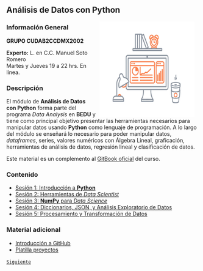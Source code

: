 ## Análisis de Datos con Python

<img src="imagenes/image.gif" align="right" height="250" width="250" hspace="10">

### Información General

**GRUPO CUDAB2CCDMX2002**

**Experto:** L. en C.C. Manuel Soto Romero  
Martes y Jueves 19 a 22 hrs. En línea.

### Descripción

El módulo de __Análisis de Datos con Python__ forma parte del programa *Data Analysis* en __BEDU__ y tiene como principal objetivo presentar las herramientas necesarios para manipular datos usando __Python__ como lenguaje de programación. A lo largo del módulo se enseñará lo necesario para poder manipular datos, *dataframes*, series, valores numéricos con Álgebra Lineal, graficación, herramientas de análisis de datos, regresión lineal y clasificación de datos.

Este material es un complemento al [GitBook oficial](https://app.gitbook.com/@beduexpert/s/data-analysis/) del curso.

### Contenido

- [Sesión 1: Introducción a __Python__](sesion01/README.md)
- [Sesión 2: Herramientas de *Data Scientist*](sesion02/README.md)
- [Sesión 3: __NumPy__ para *Data Science*](sesion03/README.md)
- [Sesión 4: Diccionarios, JSON, y Análisis Exploratorio de Datos](sesion04/README.md)
- [Sesión 5: Procesamiento y Transformación de Datos](sesion05/README.md)
<!--- [Sesión 6: Visualización de datos con __MatPlotLib__](sesion06/README.md)-->
<!--- [Sesión 7: Regresión Lineal en __Python__](sesion07/README.md)-->
<!--- [Sesión 8: Clasificación con __Python:__ Fundamentos de Machine Learning](sesion08/README.md)-->

### Material adicional

- [Introducción a GitHub](https://lab.github.com/githubtraining/introduction-to-github)
- [Platilla proyectos](plantilla.md)
<!--- [Ejemplo de integración](casas.ipynb)-->

[`Siguiente`](sesion01/README.md)
